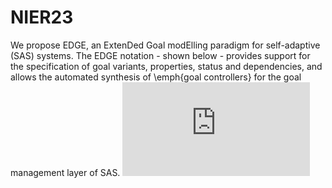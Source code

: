 # NIER23
We propose EDGE, an ExtenDed Goal modElling paradigm for self-adaptive (SAS) systems. The EDGE notation - shown below - provides support for the specification of goal variants, properties, status and dependencies, and allows the automated synthesis of \emph{goal controllers} for the goal management layer of SAS.
![EDGE Notation](https://github.com/Genaina/NIER23/EDGENotation.pdf)
